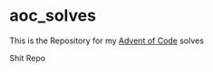 # aoc_solves

This is the Repository for my [Advent of Code](https://adventofcode.com/) solves 


Shit Repo
